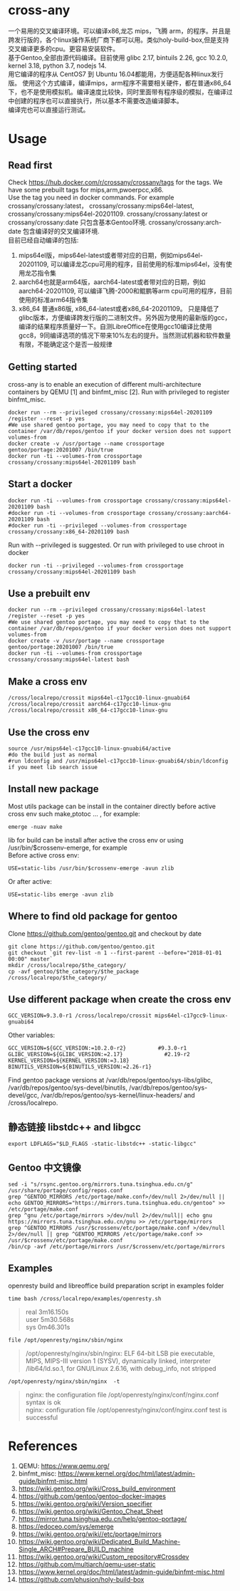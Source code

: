 # cross-any
一个易用的交叉编译环境。可以编译x86,龙芯 mips，飞腾 arm，的程序。并且是跨发行版的，各个linux操作系统厂商下都可以用。类似holy-build-box,但是支持交叉编译更多的cpu。更容易安装软件。   
基于Gentoo,全部由源代码编译。目前使用 glibc 2.17, bintuils 2.26, gcc 10.2.0, kernel 3.18, python 3.7, nodejs 14.  
用它编译的程序从 CentOS7 到 Ubuntu 16.04都能用，方便适配各种linux发行版。
使用这个方式编译，编译mips，arm程序不需要相关硬件，都在普通x86_64下，也不是使用模拟机。编译速度比较快，同时里面带有程序级的模拟，在编译过中创建的程序也可以直接执行，所以基本不需要改造编译脚本。  
编译完也可以直接运行测试。  
# Usage
## Read first
Check https://hub.docker.com/r/crossany/crossany/tags for the tags. We have some prebuilt tags for mips,arm,pwoerpcc,x86.  
Use the tag you need in docker commands. For example crossany/crossany:latest， crossany/crossany:mips64el-latest, crossany/crossany:mips64el-20201109. crossany/crossany:latest or crossany/crossany:date  只包含基本Gentoo环境.  crossany/crossany:arch-date 包含编译好的交叉编译环境.  
目前已经自动编译的包括:  
1. mips64el版，mips64el-latest或者带对应的日期，例如mips64el-20201109, 可以编译龙芯cpu可用的程序，目前使用的标准mips64el，没有使用龙芯指令集  
2. aarch64也就是arm64版，aarch64-latest或者带对应的日期，例如aarch64-20201109, 可以编译飞腾-2000和鲲鹏等arm cpu可用的程序，目前使用的标准arm64指令集  
3. x86_64 普通x86版, x86_64-latest或者x86_64-20201109。 只是降低了glibc版本，方便编译跨发行版的二进制文件。另外因为使用的最新版的gcc，编译的结果程序质量好一下。自测LibreOffice在使用gcc10编译比使用gcc8，9同编译选项的情况下带来10%左右的提升。当然测试机器和软件数量有限，不能确定这个是否一般规律  
## Getting started
cross-any is to enable an execution of different multi-architecture containers by QEMU [1] and binfmt_misc [2].
Run with privileged to register binfmt_misc.
```shell
docker run --rm --privileged crossany/crossany:mips64el-20201109 /register --reset -p yes
#We use shared gentoo portage, you may need to copy that to the container /var/db/repos/gentoo if your docker version does not support volumes-from
docker create -v /usr/portage --name crossportage gentoo/portage:20201007 /bin/true
docker run -ti --volumes-from crossportage  crossany/crossany:mips64el-20201109 bash
```
## Start a docker 
```shell
docker run -ti --volumes-from crossportage crossany/crossany:mips64el-20201109 bash
#docker run -ti --volumes-from crossportage crossany/crossany:aarch64-20201109 bash
#docker run -ti --privileged --volumes-from crossportage crossany/crossany:x86_64-20201109 bash
```
Run with --privileged is suggested.
Or run with privileged to use chroot in docker  
```shell
docker run -ti --privileged --volumes-from crossportage crossany/crossany:mips64el-20201109 bash
```
## Use a prebuilt env
```shell
docker run --rm --privileged crossany/crossany:mips64el-latest /register --reset -p yes
#We use shared gentoo portage, you may need to copy that to the container /var/db/repos/gentoo if your docker version does not support volumes-from
docker create -v /usr/portage --name crossportage gentoo/portage:20201007 /bin/true
docker run -ti --volumes-from crossportage  crossany/crossany:mips64el-latest bash
```
## Make a cross env
```shell
/cross/localrepo/crossit mips64el-c17gcc10-linux-gnuabi64
/cross/localrepo/crossit aarch64-c17gcc10-linux-gnu
/cross/localrepo/crossit x86_64-c17gcc10-linux-gnu
```
## Use the cross env
```shell
source /usr/mips64el-c17gcc10-linux-gnuabi64/active
#do the build just as normal
#run ldconfig and /usr/mips64el-c17gcc10-linux-gnuabi64/sbin/ldconfig if you meet lib search issue
```
## Install new package
Most utils package can be install in the container directly before active cross env such make,ptotoc ... , for example:   
```shell
emerge -nuav make
```
lib for build can be install after active the cross env or using /usr/bin/$crossenv-emerge, for example  
Before active cross env:  
```shell
USE=static-libs /usr/bin/$crossenv-emerge -avun zlib
```   
Or after active:  
```shell
USE=static-libs emerge -avun zlib
```
## Where to find old package for gentoo
Clone https://github.com/gentoo/gentoo.git and checkout by date  
```shell
git clone https://github.com/gentoo/gentoo.git
git checkout `git rev-list -n 1 --first-parent --before="2018-01-01 00:00" master`
mkdir /cross/localrepo/$the_category/
cp -avf gentoo/$the_category/$the_package  /cross/localrepo/$the_category/
```
## Use different package when create the cross env
```
GCC_VERSION=9.3.0-r1 /cross/localrepo/crossit mips64el-c17gcc9-linux-gnuabi64
```
Other variables:  
```
GCC_VERSION=${GCC_VERSION:=10.2.0-r2}          #9.3.0-r1  
GLIBC_VERSION=${GLIBC_VERSION:=2.17}             #2.19-r2
KERNEL_VERSION=${KERNEL_VERSION:=3.18}
BINUTILS_VERSION=${BINUTILS_VERSION:=2.26-r1}
```
Find gentoo package versions at /var/db/repos/gentoo/sys-libs/glibc, /var/db/repos/gentoo/sys-devel/binutils, /var/db/repos/gentoo/sys-devel/gcc, /var/db/repos/gentoo/sys-kernel/linux-headers/ and /cross/localrepo.  
## 静态链接 libstdc++ and libgcc
```
export LDFLAGS="$LD_FLAGS -static-libstdc++ -static-libgcc"
```
## Gentoo 中文镜像
```
sed -i "s/rsync.gentoo.org/mirrors.tuna.tsinghua.edu.cn/g" /usr/share/portage/config/repos.conf
grep ^GENTOO_MIRRORS /etc/portage/make.conf>/dev/null 2>/dev/null || echo GENTOO_MIRRORS="https://mirrors.tuna.tsinghua.edu.cn/gentoo" >> /etc/portage/make.conf
grep ^gnu /etc/portage/mirrors >/dev/null 2>/dev/null|| echo gnu https://mirrors.tuna.tsinghua.edu.cn/gnu >> /etc/portage/mirrors
grep ^GENTOO_MIRRORS /usr/$crossenv/etc/portage/make.conf >/dev/null 2>/dev/null || grep ^GENTOO_MIRRORS /etc/portage/make.conf >> /usr/$crossenv/etc/portage/make.conf
/bin/cp -avf /etc/portage/mirrors /usr/$crossenv/etc/portage/mirrors
```
## Examples
   openresty build and libreoffice build preparation script in examples folder  
```
time bash /cross/localrepo/examples/openresty.sh
```

>real	3m16.150s  
>user	5m30.568s  
>sys	0m46.301s  
   ```
file /opt/openresty/nginx/sbin/nginx 
   ```
>/opt/openresty/nginx/sbin/nginx: ELF 64-bit LSB pie executable, MIPS, MIPS-III version 1 (SYSV), dynamically linked, interpreter /lib64/ld.so.1, for GNU/Linux 2.6.16, with debug_info, not stripped
```
/opt/openresty/nginx/sbin/nginx  -t
```
>nginx: the configuration file /opt/openresty/nginx/conf/nginx.conf syntax is ok  
>nginx: configuration file /opt/openresty/nginx/conf/nginx.conf test is successful  

# References
1. QEMU: https://www.qemu.org/
1. binfmt_misc: https://www.kernel.org/doc/html/latest/admin-guide/binfmt-misc.html
1. https://wiki.gentoo.org/wiki/Cross_build_environment
1. https://github.com/gentoo/gentoo-docker-images
1. https://wiki.gentoo.org/wiki/Version_specifier
1. https://wiki.gentoo.org/wiki/Gentoo_Cheat_Sheet
1. https://mirror.tuna.tsinghua.edu.cn/help/gentoo-portage/
1. https://edoceo.com/sys/emerge
1. https://wiki.gentoo.org/wiki//etc/portage/mirrors
1. https://wiki.gentoo.org/wiki/Dedicated_Build_Machine-Single_ARCH#Prepare_BUILD_machine
1. https://wiki.gentoo.org/wiki/Custom_repository#Crossdev
1. https://github.com/multiarch/qemu-user-static
1. https://www.kernel.org/doc/html/latest/admin-guide/binfmt-misc.html
1. https://github.com/phusion/holy-build-box
